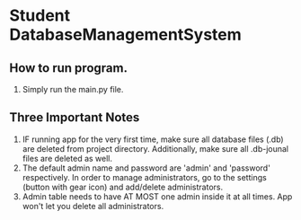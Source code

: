 # Student DatabaseManagementSystem

## How to run program.
1. Simply run the main.py file.

## Three Important Notes
1. IF running app for the very first time, make sure all database files (.db) are deleted from project directory. Additionally, make sure all .db-jounal files are deleted as well.
2. The default admin name and password are 'admin' and 'password' respectively. In order to manage administrators, go to the settings (button with gear icon) and add/delete administrators.
3. Admin table needs to have AT MOST one admin inside it at all times. App won't let you delete all administrators.